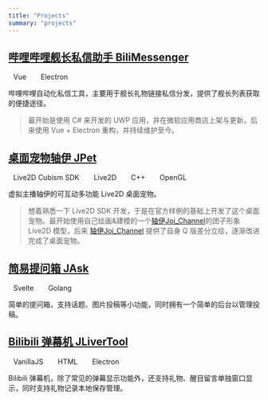 ```yaml
---
title: "Projects"
summary: "projects"
---
```


## [哔哩哔哩舰长私信助手 BiliMessenger](https://github.com/Xinrea/BiliMessengerElectron)

<span style="border:1px solid var(--content);border-radius: 10px;padding: 3px 10px;margin-right: 5px">Vue</span>
<span style="border:1px solid var(--content);border-radius: 10px;padding: 3px 10px;margin-right: 5px">Electron</span>

哔哩哔哩自动化私信工具，主要用于舰长礼物链接私信分发，提供了舰长列表获取的便捷途径。

> 最开始是使用 C# 来开发的 UWP 应用，并在微软应用商店上架与更新。后来使用 Vue + Electron 重构，并持续维护至今。

## [桌面宠物轴伊 JPet](https://pet.vjoi.cn/)

<span style="border:1px solid var(--content);border-radius: 10px;padding: 3px 10px;margin-right: 5px">Live2D Cubism SDK</span>
<span style="border:1px solid var(--content);border-radius: 10px;padding: 3px 10px;margin-right: 5px">Live2D</span>
<span style="border:1px solid var(--content);border-radius: 10px;padding: 3px 10px;margin-right: 5px">C++</span>
<span style="border:1px solid var(--content);border-radius: 10px;padding: 3px 10px;margin-right: 5px">OpenGL</span>

虚拟主播轴伊的可互动多功能 Live2D 桌面宠物。

> 想着熟悉一下 Live2D SDK 开发，于是在官方样例的基础上开发了这个桌面宠物。最开始使用自己绘画&建模的一个[轴伊Joi_Channel](https://space.bilibili.com/61639371)的团子形象 Live2D 模型，后来 [轴伊Joi_Channel](https://space.bilibili.com/61639371) 提供了自身 Q 版差分立绘，逐渐改进完成了桌面宠物。

## [简易提问箱 JAsk](https://ask.vjoi.cn)

<span style="border:1px solid var(--content);border-radius: 10px;padding: 3px 10px;margin-right: 5px">Svelte</span>
<span style="border:1px solid var(--content);border-radius: 10px;padding: 3px 10px;margin-right: 5px">Golang</span>

简单的提问箱，支持话题、图片投稿等小功能，同时拥有一个简单的后台以管理投稿。

## [Bilibili 弹幕机 JLiverTool](https://github.com/Xinrea/JLiverTool)

<span style="border:1px solid var(--content);border-radius: 10px;padding: 3px 10px;margin-right: 5px">VanillaJS</span>
<span style="border:1px solid var(--content);border-radius: 10px;padding: 3px 10px;margin-right: 5px">HTML</span>
<span style="border:1px solid var(--content);border-radius: 10px;padding: 3px 10px;margin-right: 5px">Electron</span>

Bilibili 弹幕机，除了常见的弹幕显示功能外，还支持礼物、醒目留言单独窗口显示，同时支持礼物记录本地保存管理。
